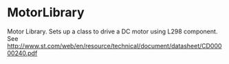 # MotorLibrary
Motor Library. Sets up a class to drive a DC motor using L298 component.
See http://www.st.com/web/en/resource/technical/document/datasheet/CD00000240.pdf
